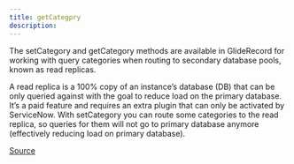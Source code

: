 ```yaml
---
title: getCategpry
description: 
---
```

The setCategory and getCategory methods are available in GlideRecord for working with query categories when routing to secondary database pools, known as read replicas.

A read replica is a 100% copy of an instance’s database (DB) that can be only queried against with the goal to reduce load on the primary database. It’s a paid feature and requires an extra plugin that can only be activated by ServiceNow. With setCategory you can route some categories to the read replica, so queries for them will not go to primary database anymore (effectively reducing load on primary database).

[Source](https://community.servicenow.com/community?id=community_question&sys_id=971f83e1dbdcdbc01dcaf3231f961927)